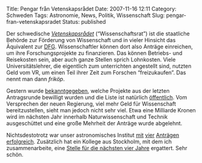 Title: Pengar från Vetenskapsrådet
Date: 2007-11-16 12:11
Category: Schweden
Tags: Astronomie, News, Politik, Wissenschaft
Slug: pengar-fran-vetenskapsradet
Status: published

Der schwedische [*Vetenskapsrådet*](http://www.vr.se)
(“Wissenschaftsrat”) ist die staatliche Behörde zur Förderung von
Wissenschaft und in vieler Hinsicht das Äquivalent zur
[DFG](http://www.dfg.de/). Wissenschaftler können dort also Anträge
einreichen, um ihre Forschungsprojekte zu finanzieren. Das können
Betriebs- und Reisekosten sein, aber auch ganze Stellen sprich
Lohnkosten. Viele Universitätslehrer, die eigentlich zum unterrichten
angestellt sind, nutzten Geld vom VR, um einen Teil ihrer Zeit zum
Forschen “freizukaufen”. Das nennt man dann *friköp*.

Gestern wurde
[bekanntgegeben](http://www.vr.se/huvudmeny/pressochnyheter/nyhetsarkiv/nyheter2007/380nyamiljonertillforskninginomteknikochnaturvetenskap.5.5ec4ab911161ebf14dc80002079.html),
welche Projekte aus der letzten Antragsrunde bewilligt wurden und die
Liste ist natürlich
[öffentlich](http://vrproj.vr.se/beslutlista.asp?utlysningsid=266&amnesrad=NT&ordning=3).
Vom Versprechen der neuen Regierung, viel mehr Geld für Wissenschaft
bereitzustellen, sieht man jedoch nicht sehr viel. Etwa eine Milliarde
Kronen wird im nächsten Jahr innerhalb Naturwissenschaft und Technik
ausgeschüttet und eine große Mehrheit der Anträge wurde abgelehnt.

Nichtsdestotrotz war unser astronomisches Institut
[mit](http://vrproj.vr.se/detail.asp?arendeid=52899)
[vier](http://vrproj.vr.se/detail.asp?arendeid=53333)
[Anträgen](http://vrproj.vr.se/detail.asp?arendeid=52925)
[erfolgreich](http://vrproj.vr.se/detail.asp?arendeid=53743). Zusätzlich
hat ein Kollege aus Stockholm, mit dem ich zusammenarbeite, eine [Stelle
für die nächsten vier
Jahre](http://vrproj.vr.se/detail.asp?arendeid=52914) ergattert. Sehr
schön.

